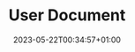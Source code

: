 ---
weight: 20
title: "User Document"
description: "Document two"
icon: "edit"
date: "2023-05-22T00:34:57+01:00"
lastmod: "2023-05-22T00:34:57+01:00"
draft: false
toc: true
---
